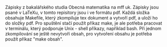 Zápisky z bakalářského studia Obecná matematika na mff uk. 
Zápisky jsou psané v LaTeXu, v tomto repisitory jsou i ve formátu pdf. 
Každá složka obsahuje Makefile, který zkompiluje tex dokument a vytvoří pdf, a uloží ho do složky pdf. Pro spuštění stačí použít příkaz make, je ale potřeba pracovat v terminálu, který podporuje Unix - shell příkazy, například bash.
Při jednom zkompilování se ještě nevytvoří obsah, pro vytvoření obsahu je potřeba použít příkaz "make obsah".
